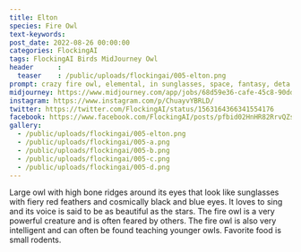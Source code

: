 ```yaml
---
title: Elton
species: Fire Owl
text-keywords: 
post_date: 2022-08-26 00:00:00
categories: FlockingAI
tags: FlockingAI Birds MidJourney Owl
header      :
  teaser    : /public/uploads/flockingai/005-elton.png
prompt: crazy fire owl, elemental, in sunglasses, space, fantasy, deta
midjourney: https://www.midjourney.com/app/jobs/68d59e36-cafe-45c8-90dd-060c0cbe5160
instagram: https://www.instagram.com/p/ChuayvYBRLD/
twitter: https://twitter.com/FlockingAI/status/1563164366341554176
facebook: https://www.facebook.com/FlockingAI/posts/pfbid02HnHR82RrvQZsJES9guY1ytpREywi7DvB1hVtPBCFegPcALfzDXhi3M46xF778JU6l
gallery: 
  - /public/uploads/flockingai/005-elton.png
  - /public/uploads/flockingai/005-a.png
  - /public/uploads/flockingai/005-b.png
  - /public/uploads/flockingai/005-c.png
  - /public/uploads/flockingai/005-d.png
---
```


Large owl with high bone ridges around its eyes that look like sunglasses with fiery red feathers and cosmically black and blue eyes. It loves to sing and its voice is said to be as beautiful as the stars. The fire owl is a very powerful creature and is often feared by others. The fire owl is also very intelligent and can often be found teaching younger owls. Favorite food is small rodents.

